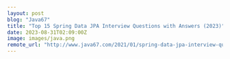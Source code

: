 ```yaml
---
layout: post
blog: "Java67"
title: "Top 15 Spring Data JPA Interview Questions with Answers (2023)"
date: 2023-08-31T02:09:00Z
image: images/java.png
remote_url: "http://www.java67.com/2021/01/spring-data-jpa-interview-questions-answers-java.html"
---
```

